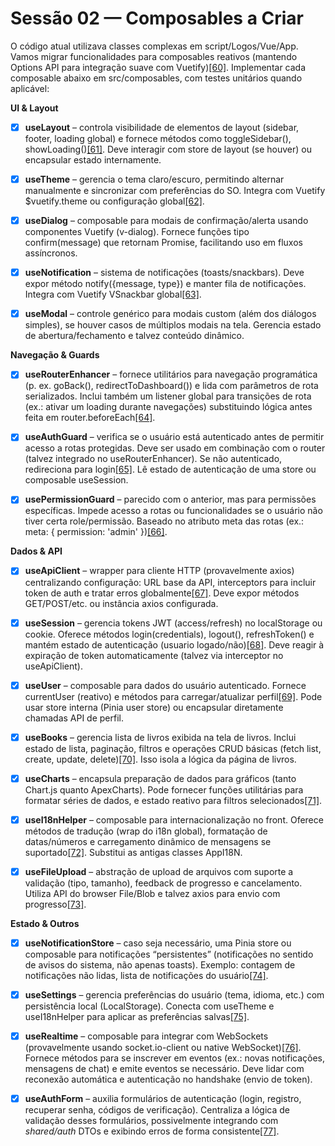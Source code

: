 # Sessão 02 — Composables a Criar

O código atual utilizava classes complexas em script/Logos/Vue/App. Vamos migrar funcionalidades para composables reativos (mantendo Options API para integração suave com Vuetify)[\[60\]](https://github.com/tiagohaasouza/hero-alpha/blob/85e28bcc6b12e118f300d17cfad3d2c37f2760ab/app/ROADMAP.md#L19-L27). Implementar cada composable abaixo em src/composables, com testes unitários quando aplicável:

**UI & Layout**

* [x] **useLayout** – controla visibilidade de elementos de layout (sidebar, footer, loading global) e fornece métodos como toggleSidebar(), showLoading()[\[61\]](https://github.com/tiagohaasouza/hero-alpha/blob/85e28bcc6b12e118f300d17cfad3d2c37f2760ab/app/ROADMAP.md#L21-L29). Deve interagir com store de layout (se houver) ou encapsular estado internamente.

* [x] **useTheme** – gerencia o tema claro/escuro, permitindo alternar manualmente e sincronizar com preferências do SO. Integra com Vuetify $vuetify.theme ou configuração global[\[62\]](https://github.com/tiagohaasouza/hero-alpha/blob/85e28bcc6b12e118f300d17cfad3d2c37f2760ab/app/ROADMAP.md#L23-L26).

* [x] **useDialog** – composable para modais de confirmação/alerta usando componentes Vuetify (v-dialog). Fornece funções tipo confirm(message) que retornam Promise, facilitando uso em fluxos assíncronos.

* [x] **useNotification** – sistema de notificações (toasts/snackbars). Deve expor método notify({message, type}) e manter fila de notificações. Integra com Vuetify VSnackbar global[\[63\]](https://github.com/tiagohaasouza/hero-alpha/blob/85e28bcc6b12e118f300d17cfad3d2c37f2760ab/app/ROADMAP.md#L27-L29).

* [x] **useModal** – controle genérico para modais custom (além dos diálogos simples), se houver casos de múltiplos modais na tela. Gerencia estado de abertura/fechamento e talvez conteúdo dinâmico.

**Navegação & Guards**

* [x] **useRouterEnhancer** – fornece utilitários para navegação programática (p. ex. goBack(), redirectToDashboard()) e lida com parâmetros de rota serializados. Inclui também um listener global para transições de rota (ex.: ativar um loading durante navegações) substituindo lógica antes feita em router.beforeEach[\[64\]](https://github.com/tiagohaasouza/hero-alpha/blob/85e28bcc6b12e118f300d17cfad3d2c37f2760ab/app/ROADMAP.md#L33-L41).

* [x] **useAuthGuard** – verifica se o usuário está autenticado antes de permitir acesso a rotas protegidas. Deve ser usado em combinação com o router (talvez integrado no useRouterEnhancer). Se não autenticado, redireciona para login[\[65\]](https://github.com/tiagohaasouza/hero-alpha/blob/85e28bcc6b12e118f300d17cfad3d2c37f2760ab/app/ROADMAP.md#L33-L39). Lê estado de autenticação de uma store ou composable useSession.

* [x] **usePermissionGuard** – parecido com o anterior, mas para permissões específicas. Impede acesso a rotas ou funcionalidades se o usuário não tiver certa role/permissão. Baseado no atributo meta das rotas (ex.: meta: { permission: 'admin' })[\[66\]](https://github.com/tiagohaasouza/hero-alpha/blob/85e28bcc6b12e118f300d17cfad3d2c37f2760ab/app/ROADMAP.md#L35-L40).

**Dados & API**

* [x] **useApiClient** – wrapper para cliente HTTP (provavelmente axios) centralizando configuração: URL base da API, interceptors para incluir token de auth e tratar erros globalmente[\[67\]](https://github.com/tiagohaasouza/hero-alpha/blob/85e28bcc6b12e118f300d17cfad3d2c37f2760ab/app/ROADMAP.md#L41-L49). Deve expor métodos GET/POST/etc. ou instância axios configurada.

* [x] **useSession** – gerencia tokens JWT (access/refresh) no localStorage ou cookie. Oferece métodos login(credentials), logout(), refreshToken() e mantém estado de autenticação (usuario logado/não)[\[68\]](https://github.com/tiagohaasouza/hero-alpha/blob/85e28bcc6b12e118f300d17cfad3d2c37f2760ab/app/ROADMAP.md#L43-L46). Deve reagir à expiração de token automaticamente (talvez via interceptor no useApiClient).

* [x] **useUser** – composable para dados do usuário autenticado. Fornece currentUser (reativo) e métodos para carregar/atualizar perfil[\[69\]](https://github.com/tiagohaasouza/hero-alpha/blob/85e28bcc6b12e118f300d17cfad3d2c37f2760ab/app/ROADMAP.md#L43-L48). Pode usar store interna (Pinia user store) ou encapsular diretamente chamadas API de perfil.

* [x] **useBooks** – gerencia lista de livros exibida na tela de livros. Inclui estado de lista, paginação, filtros e operações CRUD básicas (fetch list, create, update, delete)[\[70\]](https://github.com/tiagohaasouza/hero-alpha/blob/85e28bcc6b12e118f300d17cfad3d2c37f2760ab/app/ROADMAP.md#L49-L55). Isso isola a lógica da página de livros.

* [x] **useCharts** – encapsula preparação de dados para gráficos (tanto Chart.js quanto ApexCharts). Pode fornecer funções utilitárias para formatar séries de dados, e estado reativo para filtros selecionados[\[71\]](https://github.com/tiagohaasouza/hero-alpha/blob/85e28bcc6b12e118f300d17cfad3d2c37f2760ab/app/ROADMAP.md#L49-L53).

* [x] **useI18nHelper** – composable para internacionalização no front. Oferece métodos de tradução (wrap do i18n global), formatação de datas/números e carregamento dinâmico de mensagens se suportado[\[72\]](https://github.com/tiagohaasouza/hero-alpha/blob/85e28bcc6b12e118f300d17cfad3d2c37f2760ab/app/ROADMAP.md#L51-L54). Substitui as antigas classes AppI18N.

* [x] **useFileUpload** – abstração de upload de arquivos com suporte a validação (tipo, tamanho), feedback de progresso e cancelamento. Utiliza API do browser File/Blob e talvez axios para envio com progresso[\[73\]](https://github.com/tiagohaasouza/hero-alpha/blob/85e28bcc6b12e118f300d17cfad3d2c37f2760ab/app/ROADMAP.md#L53-L56).

**Estado & Outros**

* [x] **useNotificationStore** – caso seja necessário, uma Pinia store ou composable para notificações “persistentes” (notificações no sentido de avisos do sistema, não apenas toasts). Exemplo: contagem de notificações não lidas, lista de notificações do usuário[\[74\]](https://github.com/tiagohaasouza/hero-alpha/blob/85e28bcc6b12e118f300d17cfad3d2c37f2760ab/app/ROADMAP.md#L57-L65).

* [x] **useSettings** – gerencia preferências do usuário (tema, idioma, etc.) com persistência local (LocalStorage). Conecta com useTheme e useI18nHelper para aplicar as preferências salvas[\[75\]](https://github.com/tiagohaasouza/hero-alpha/blob/85e28bcc6b12e118f300d17cfad3d2c37f2760ab/app/ROADMAP.md#L57-L64).

* [x] **useRealtime** – composable para integrar com WebSockets (provavelmente usando socket.io-client ou native WebSocket)[\[76\]](https://github.com/tiagohaasouza/hero-alpha/blob/85e28bcc6b12e118f300d17cfad3d2c37f2760ab/app/ROADMAP.md#L61-L64). Fornece métodos para se inscrever em eventos (ex.: novas notificações, mensagens de chat) e emite eventos se necessário. Deve lidar com reconexão automática e autenticação no handshake (envio de token).

* [x] **useAuthForm** – auxilia formulários de autenticação (login, registro, recuperar senha, códigos de verificação). Centraliza a lógica de validação desses formulários, possivelmente integrando com *shared/auth* DTOs e exibindo erros de forma consistente[\[77\]](https://github.com/tiagohaasouza/hero-alpha/blob/85e28bcc6b12e118f300d17cfad3d2c37f2760ab/app/ROADMAP.md#L63-L66).
